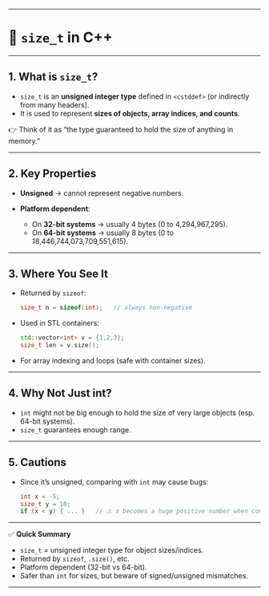 
---

# 📘 `size_t` in C++

---

## 1. **What is `size_t`?**

* `size_t` is an **unsigned integer type** defined in `<cstddef>` (or indirectly from many headers).
* It is used to represent **sizes of objects, array indices, and counts**.

👉 Think of it as “the type guaranteed to hold the size of anything in memory.”

---

## 2. **Key Properties**

* **Unsigned** → cannot represent negative numbers.
* **Platform dependent**:

  * On **32-bit systems** → usually 4 bytes (0 to 4,294,967,295).
  * On **64-bit systems** → usually 8 bytes (0 to 18,446,744,073,709,551,615).

---

## 3. **Where You See It**

* Returned by `sizeof`:

  ```cpp
  size_t n = sizeof(int);   // always non-negative
  ```
* Used in STL containers:

  ```cpp
  std::vector<int> v = {1,2,3};
  size_t len = v.size();
  ```
* For array indexing and loops (safe with container sizes).

---

## 4. **Why Not Just int?**

* `int` might not be big enough to hold the size of very large objects (esp. 64-bit systems).
* `size_t` guarantees enough range.

---

## 5. **Cautions**

* Since it’s unsigned, comparing with `int` may cause bugs:

  ```cpp
  int x = -5;
  size_t y = 10;
  if (x < y) { ... }   // ⚠️ x becomes a huge positive number when converted
  ```

---

✅ **Quick Summary**

* `size_t` = unsigned integer type for object sizes/indices.
* Returned by `sizeof`, `.size()`, etc.
* Platform dependent (32-bit vs 64-bit).
* Safer than `int` for sizes, but beware of signed/unsigned mismatches.

---